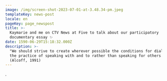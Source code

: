 ```yaml
---
image: /img/screen-shot-2023-07-01-at-3.48.34-pm.jpeg
templateKey: news-post
locale: en
pageKey: page_newspost
title: >-
  Kaymarie and me on CTV News at Five to talk about our participatory
  documentary essay ✨
date: 1590-06-29T15:18:32.000Z
description: >-
  "We should strive to create wherever possible the conditions for dialogue and
  the practice of speaking with and to rather than speaking for others."
  (Alcoff, 1991)
---
```

.

